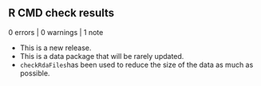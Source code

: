 ## R CMD check results

0 errors | 0 warnings | 1 note

* This is a new release.
* This is a data package that will be rarely updated.
* `checkRdaFiles`has been used to reduce the size of the data as much as possible.
